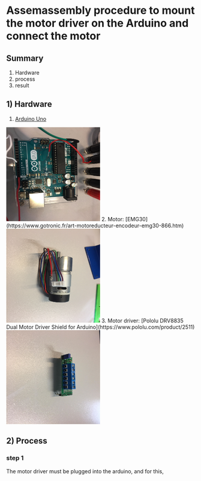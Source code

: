 # Assemassembly procedure to mount the motor driver on the Arduino and connect the motor

## Summary
1. Hardware
2. process
3. result

## 1) Hardware
1. [Arduino Uno](https://store.arduino.cc/)<br />
<img src="./arduino.jpg" width="250px" height="250px" />
2. Motor: [EMG30](https://www.gotronic.fr/art-motoreducteur-encodeur-emg30-866.htm)<br />
<img src="../assembly motor/picture/piece_motor.jpg" width="250px" height="250px" />
3. Motor driver: [Pololu DRV8835 Dual Motor Driver Shield for Arduino](https://www.pololu.com/product/2511)<br />
<img src="./motor driver.jpg" width="250px" height="250px" />

## 2) Process
### step 1
The motor driver must be plugged into the arduino, and for this, 
